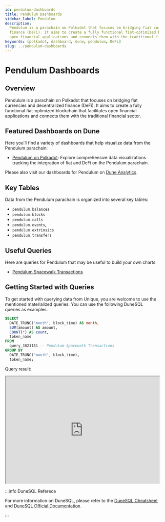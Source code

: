 ```yaml
---
id: pendulum-dashboards
title: Pendulum Dashboards
sidebar_label: Pendulum
description:
  Pendulum is a parachain on Polkadot that focuses on bridging fiat currencies and decentralized
  finance (DeFi). It aims to create a fully functional fiat-optimized blockchain that facilitates
  open financial applications and connects them with the traditional financial sector.
keywords: [polkadot, dashboard, dune, pendulum, DeFi]
slug: ../pendulum-dashboards
---
```


# Pendulum Dashboards

## Overview

Pendulum is a parachain on Polkadot that focuses on bridging fiat currencies and decentralized
finance (DeFi). It aims to create a fully functional fiat-optimized blockchain that facilitates open
financial applications and connects them with the traditional financial sector.

## Featured Dashboards on Dune

Here you'll find a variety of dashboards that help visualize data from the Pendulum parachain:

- [Pendulum on Polkadot](https://dune.com/substrate/pendulum): Explore comprehensive data
  visualizations tracking the integration of fiat and DeFi on the Pendulum parachain.

Please also visit our dashboards for Pendulum on
[Dune Analytics](https://dune.com/discover/content/relevant?q=title:Pendulum%20author:substrate).

## Key Tables

Data from the Pendulum parachain is organized into several key tables:

- `pendulum.balances`
- `pendulum.blocks`
- `pendulum.calls`
- `pendulum.events`,
- `pendulum.extrinsics`
- `pendulum.transfers`

## Useful Queries

Here are queries for Pendulum that may be useful to build your own charts:

- [Pendulum Spacewalk Transactions](https://dune.com/queries/3821151/6433579)

## Getting Started with Queries

To get started with querying data from Unique, you are welcome to use the mentioned materialized
queries. You can use the following DuneSQL queries as examples:

```sql title="Pendulum Spacewalk Transactions by Month" showLineNumbers
SELECT
  DATE_TRUNC('month', block_time) AS month,
  SUM(amount) AS amount,
  COUNT(*) AS count,
  token_name
FROM
  query_3821151 -- Pendulum Spacewalk Transactions
GROUP BY
  DATE_TRUNC('month', block_time),
  token_name;
```

Query result:

<iframe src="https://dune.com/embeds/3825144/6433755/1ae87539-28c8-4007-a429-5077df8b9adb" height="350" width="100%"></iframe>

:::info DuneSQL Referece

For more information on DuneSQL, please refer to the [DuneSQL Cheatsheet](../dunesql-cheatsheet.md)
and
[DuneSQL Official Documentation](https://docs.dune.com/query-engine/Functions-and-operators/index).

:::
